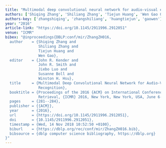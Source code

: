```yaml
---
title: "Multimodal deep convolutional neural network for audio-visual emotion recognition"
authors: ['Shiqing Zhang', 'Shiliang Zhang', 'Tiejun Huang', 'Wen Gao 0001']
authors-key: ['zhangshiqing', 'zhangshiliang', 'huangtiejun', 'gaowen']
year: "2016"
article-link: "https://doi.org/10.1145/2911996.2912051"
venue: "ICMR"
bibex: "@inproceedings{DBLP:conf/mir/ZhangZH016,
  author    = {Shiqing Zhang and
               Shiliang Zhang and
               Tiejun Huang and
               Wen Gao},
  editor    = {John R. Kender and
               John R. Smith and
               Jiebo Luo and
               Susanne Boll and
               Winston H. Hsu},
  title     = {Multimodal Deep Convolutional Neural Network for Audio-Visual Emotion
               Recognition},
  booktitle = {Proceedings of the 2016 {ACM} on International Conference on Multimedia
               Retrieval, {ICMR} 2016, New York, New York, USA, June 6-9, 2016},
  pages     = {281--284},
  publisher = {{ACM}},
  year      = {2016},
  url       = {https://doi.org/10.1145/2911996.2912051},
  doi       = {10.1145/2911996.2912051},
  timestamp = {Wed, 14 Nov 2018 10:52:50 +0100},
  biburl    = {https://dblp.org/rec/conf/mir/ZhangZH016.bib},
  bibsource = {dblp computer science bibliography, https://dblp.org}
}"
---
```

